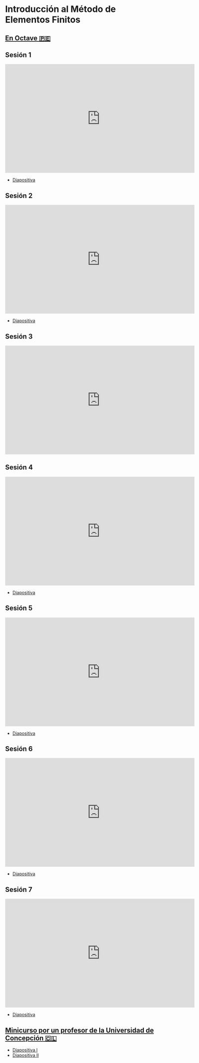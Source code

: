 # Introducción al Método de Elementos Finitos

## [En Octave 🇵🇪](https://www.gnu.org/software/octave/index)

## Sesión 1

<iframe width="610" height="350"
  sandbox="allow-same-origin allow-scripts allow-popups"
  src="https://www.youtube-nocookie.com/embed/0iiFttgXmI8"
  frameborder="0" allowfullscreen>
</iframe>

- [Diapositiva](https://ecloud.global/s/6AprTxDy3nEeMKf)

## Sesión 2

<iframe width="610" height="350"
  sandbox="allow-same-origin allow-scripts allow-popups"
  src="https://www.youtube-nocookie.com/embed/j98olxPe-Fg"
  frameborder="0" allowfullscreen>
</iframe>

- [Diapositiva](https://ecloud.global/s/nJyPb6iB728TpkG)

## Sesión 3

<iframe width="610" height="350"
  sandbox="allow-same-origin allow-scripts allow-popups"
  src="https://www.youtube-nocookie.com/embed/8dCGfJDErEE"
  frameborder="0" allowfullscreen>
</iframe>

## Sesión 4

<iframe width="610" height="350"
  sandbox="allow-same-origin allow-scripts allow-popups"
  src="https://www.youtube-nocookie.com/embed/BzZktI0DXVM"
  frameborder="0" allowfullscreen>
</iframe>

- [Diapositiva](https://ecloud.global/s/LEpbHykKjDmPJio)

## Sesión 5

<iframe width="610" height="350"
  sandbox="allow-same-origin allow-scripts allow-popups"
  src="https://www.youtube-nocookie.com/embed/W_wzUge-KZ4"
  frameborder="0" allowfullscreen>
</iframe>

- [Diapositiva](https://ecloud.global/s/Qdj5KT5bcf9Nfwb)

## Sesión 6

<iframe width="610" height="350"
  sandbox="allow-same-origin allow-scripts allow-popups"
  src="https://www.youtube-nocookie.com/embed/r6mpEhH7JDo"
  frameborder="0" allowfullscreen>
</iframe>

- [Diapositiva](https://ecloud.global/s/ZpjjELCs5MLJ3nj)

## Sesión 7

<iframe width="610" height="350"
  sandbox="allow-same-origin allow-scripts allow-popups"
  src="https://www.youtube-nocookie.com/embed/r6mpEhH7JDo"
  frameborder="0" allowfullscreen>
</iframe>

- [Diapositiva](https://ecloud.global/s/H3seSAojjMykyYY)

## [Minicurso por un profesor de la Universidad de Concepción 🇨🇱](https://sites.google.com/uni.edu.pe/cimmuni-2022/materiales#h.vbmc8ur8scsu)

- [Diapositiva I](https://drive.google.com/file/d/1DtzzcXpcbacklp8dz_gKy0Is3xY4ZKcF/view)
- [Diapositiva II](https://www.dropbox.com/s/1dxu22372vixmzv/Mini-Curso1-FEM-1d-Apr%2018-Apr%2022%2C%202022-completo.pdf?dl=0)